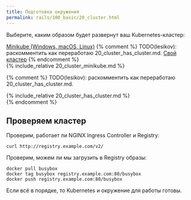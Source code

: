 ```yaml
---
title: Подготовка окружения
permalink: rails/100_basic/20_cluster.html
---
```


Выберите, каким образом будет развернут ваш Kubernetes-кластер:

<div class="tabs">
<a href="javascript:void(0)" class="tabs__btn tabs__install__btn" onclick="openTab(event, 'tabs__install__btn', 'tabs__install__content', 'tab__install__minikube')">Minikube (Windows, macOS, Linux)</a>
{% comment %} TODO(lesikov): раскомментить как переработаю 20_cluster_has_cluster.md.
<a href="javascript:void(0)" class="tabs__btn tabs__install__btn" onclick="openTab(event, 'tabs__install__btn', 'tabs__install__content', 'tab__install__ihave')">Свой кластер</a>
{% endcomment %}
</div>

<div id="tab__install__minikube" class="tabs__content tabs__install__content" markdown="1">
{% include_relative 20_cluster_minikube.md %}
</div>


{% comment %} TODO(lesikov): раскомментить как переработаю 20_cluster_has_cluster.md.
<div id="tab__install__ihave" class="tabs__content tabs__install__content" markdown="1">
{% include_relative 20_cluster_has_cluster.md %}
</div>
{% endcomment %}

## Проверяем кластер

Проверим, работает ли NGINX Ingress Controller и Registry:
```shell
curl http://registry.example.com/v2/
```

Проверим, можем ли мы загрузить в Registry образы:
```shell
docker pull busybox
docker tag busybox registry.example.com:80/busybox
docker push registry.example.com:80/busybox
```

Если всё в порядке, то Kubernetes и окружение для работы готовы.

